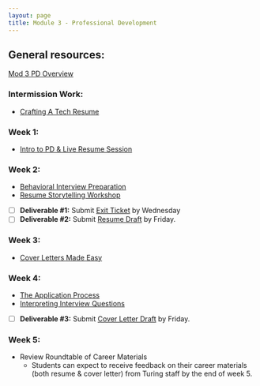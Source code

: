 ```yaml
---
layout: page
title: Module 3 - Professional Development
---
```


## General resources:
[Mod 3 PD Overview](./lessons/pd_overview)

### Intermission Work: 
  * [Crafting A Tech Resume](https://docs.google.com/presentation/d/e/2PACX-1vRDqx6yceiHWcOEiKjEp0Hr43o6yb4WtF60jJFRAOKCeTIbrYf0iA9bDMk1jumn1lMP0R-5MV-wfkMY/pub?start=false&loop=false&delayms=3000&slide=id.p1)

### Week 1:
  * [Intro to PD & Live Resume Session](https://docs.google.com/presentation/d/1hjEDTWnlnZSxC-1SoYqMIhWN7cYH-ObV54v7QU-5rtI/edit#slide=id.p3)
    
### Week 2:
  * [Behavioral Interview Preparation](./lessons/behavioral_interview_preparation)
  * [Resume Storytelling Workshop](https://docs.google.com/presentation/d/1TPvCPkxJhM_nFzAxbjlDqvSUxlHhrAfmcm4cgxqchgk/edit#slide=id.p)
  * [ ] **Deliverable #1:** Submit [Exit Ticket](https://forms.gle/vrxMaXjfUw3cTyZq8) by Wednesday
  * [ ] **Deliverable #2:** Submit [Resume Draft](https://forms.gle/BRg7xGVSFPDYwZ6A8) by Friday.

### Week 3: 
  * [Cover Letters Made Easy](./lessons/coverletters_made_easy)


### Week 4: 
  * [The Application Process](https://docs.google.com/presentation/d/e/2PACX-1vQQb_NqtACy5ea-EbE8KJX7QA62bpOC_YMB6tzsyL_dRuZqyVLKfAIZkFcLRj9MefGUuvT-WbRUzTQS/pub?start=false&loop=false&delayms=3000)
  * [Interpreting Interview Questions](./lessons/interpreting_interview_questions)
  * [ ] **Deliverable #3:** Submit [Cover Letter Draft](https://forms.gle/nqNA3quvJ536juik9) by Friday.
 
### Week 5:
  * Review Roundtable of Career Materials 
    * Students can expect to receive feedback on their career materials (both resume & cover letter) from Turing staff by the end of week 5. 